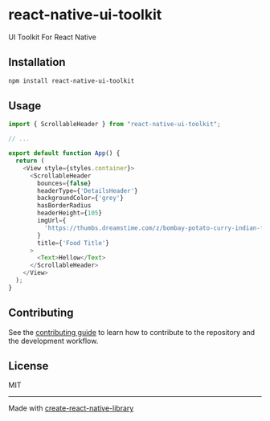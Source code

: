 # react-native-ui-toolkit
UI Toolkit For React Native
## Installation

```sh
npm install react-native-ui-toolkit
```

## Usage

```js
import { ScrollableHeader } from "react-native-ui-toolkit";

// ...

export default function App() {
  return (
    <View style={styles.container}>
      <ScrollableHeader
        bounces={false}
        headerType={'DetailsHeader'}
        backgroundColor={'grey'}
        hasBorderRadius
        headerHeight={105}
        imgUrl={
          'https://thumbs.dreamstime.com/z/bombay-potato-curry-indian-food-29146242.jpg'
        }
        title={'Food Title'}
      >
        <Text>Hellow</Text>
      </ScrollableHeader>
    </View>
  );
}
```

## Contributing

See the [contributing guide](CONTRIBUTING.md) to learn how to contribute to the repository and the development workflow.

## License

MIT

---

Made with [create-react-native-library](https://github.com/callstack/react-native-builder-bob)
